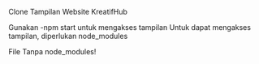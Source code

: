 Clone Tampilan Website KreatifHub

Gunakan -npm start untuk mengakses tampilan Untuk dapat mengakses tampilan, diperlukan node_modules

File Tanpa node_modules!